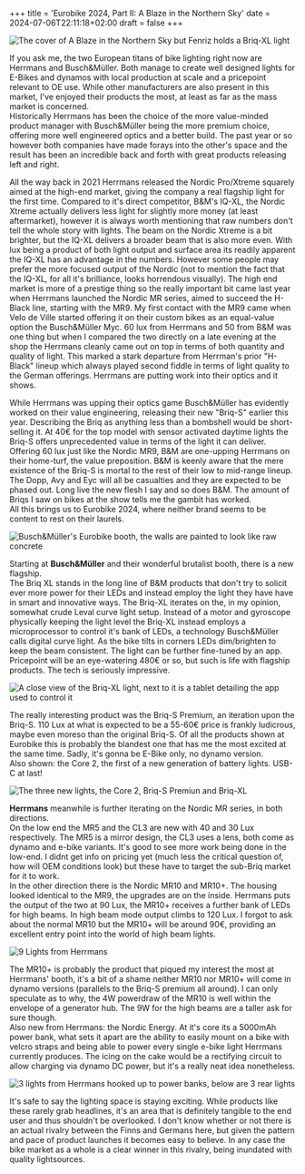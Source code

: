 +++
title = 'Eurobike 2024, Part II: A Blaze in the Northern Sky'
date = 2024-07-06T22:11:18+02:00
draft = false
+++

![The cover of A Blaze in the Northern Sky but Fenriz holds a Briq-XL light](images/dorkthrone.png)

If you ask me, the two European titans of bike lighting right now are Herrmans and Busch&Müller. Both manage to create well designed lights for E-Bikes and dynamos with local production at scale and a pricepoint relevant to OE use. While other manufacturers are also present in this market, I've enjoyed their products the most, at least as far as the mass market is concerned.  
Historically Herrmans has been the choice of the more value-minded product manager with Busch&Müller being the more premium choice, offering more well engineered optics and a better build. The past year or so however both companies have made forays into the other's space and the result has been an incredible back and forth with great products releasing left and right.

All the way back in 2021 Herrmans released the Nordic Pro/Xtreme squarely aimed at the high-end market, giving the company a real flagship light for the first time. Compared to it's direct competitor, B&M's IQ-XL, the Nordic Xtreme actually delivers less light for slightly more money (at least aftermarket), however it is always worth mentioning that raw numbers don't tell the whole story with lights. The beam on the Nordic Xtreme is a bit brighter, but the IQ-XL delivers a broader beam that is also more even. With lux being a product of both light output and surface area its readily apparent the IQ-XL has an advantage in the numbers. However some people may prefer the more focused output of the Nordic (not to mention the fact that the IQ-XL, for all it's brilliance, looks horrendous visually).
The high end market is more of a prestige thing so the really important bit came last year when Herrmans launched the Nordic MR series, aimed to succeed the H-Black line, starting with the MR9. My first contact with the MR9 came when Velo de Ville started offering it on their custom bikes as an equal-value option the Busch&Müller Myc. 60 lux from Herrmans and 50 from B&M was one thing but when I compared the two directly on a late evening at the shop the Herrmans cleanly came out on top in terms of both quantity and quality of light. This marked a stark departure from Herrman's prior "H-Black" lineup which always played second fiddle in terms of light quality to the German offerings. Herrmans are putting work into their optics and it shows.

While Herrmans was upping their optics game Busch&Müller has evidently worked on their value engineering, releasing their new "Briq-S" earlier this year. Describing the Briq as anything less than a bombshell would be short-selling it. At 40€ for the top model with sensor activated daytime lights the Briq-S offers unprecedented value in terms of the light it can deliver. Offering 60 lux just like the Nordic MR9, B&M are one-upping Herrmans on their home-turf, the value preposition. 
B&M is keenly aware that the mere existence of the Briq-S is mortal to the rest of their low to mid-range lineup. The Dopp, Avy and Eyc will all be casualties and they are expected to be phased out. Long live the new flesh I say and so does B&M. The amount of Briqs I saw on bikes at the show tells me the gambit has worked.  
All this brings us to Eurobike 2024, where neither brand seems to be content to rest on their laurels.

![Busch&Müller's Eurobike booth, the walls are painted to look like raw concrete](images/brutalism.jpg)

Starting at **Busch&Müller** and their wonderful brutalist booth, there is a new flagship.  
The Briq XL stands in the long line of B&M products that don't try to solicit ever more power for their LEDs and instead employ the light they have have in smart and innovative ways. The Briq-XL iterates on the, in my opinion, somewhat crude Leval curve light setup. Instead of a motor and gyroscope physically keeping the light level the Briq-XL instead employs a microprocessor to control it's bank of LEDs, a technology Busch&Müller calls digital curve light. As the bike tilts in corners LEDs dim/brighten to keep the beam consistent. The light can be further fine-tuned by an app. Pricepoint will be an eye-watering 480€ or so, but such is life with flagship products. The tech is seriously impressive.

![A close view of the Briq-XL light, next to it is a tablet detailing the app used to control it](images/briq_xl2.jpg)

The really interesting product was the Briq-S Premium, an iteration upon the Briq-S. 110 Lux at what is expected to be a 55-60€ price is frankly ludicrous, maybe even moreso than the original Briq-S. Of all the products shown at Eurobike this is probably the blandest one that has me the most excited at the same time. Sadly, it's gonna be E-Bike only, no dynamo version.  
Also shown: the Core 2, the first of a new generation of battery lights. USB-C at last!

![The three new lights, the Core 2, Briq-S Premiun and Briq-XL](images/bumm1.jpg)

**Herrmans** meanwhile is further iterating on the Nordic MR series, in both directions.  
On the low end the MR5 and the CL3 are new with 40 and 30 Lux respectively. The MR5 is a mirror design, the CL3 uses a lens, both come as dynamo and e-bike variants. It's good to see more work being done in the low-end. I didnt get info on pricing yet (much less the critical question of, how will OEM conditions look) but these have to target the sub-Briq market for it to work.  
In the other direction there is the Nordic MR10 and MR10+. The housing looked identical to the MR9, the upgrades are on the inside. Herrmans puts the output of the two at 90 Lux, the MR10+ receives a further bank of LEDs for high beams. In high beam mode output climbs to 120 Lux. I forgot to ask about the normal MR10 but the MR10+ will be around 90€, providing an excellent entry point into the world of high beam lights.

![9 Lights from Herrmans](images/herrmans1.jpg)

The MR10+ is probably the product that piqued my interest the most at Herrmans' booth, it's a bit of a shame neither MR10 nor MR10+ will come in dynamo versions (parallels to the Briq-S premium all around). I can only speculate as to why, the 4W powerdraw of the MR10 is well within the envelope of a generator hub. The 9W for the high beams are a taller ask for sure though.  
Also new from Herrmans: the Nordic Energy. At it's core its a 5000mAh power bank, what sets it apart are the ability to easily mount on a bike with velcro straps and being able to power every single e-bike light Herrmans currently produces. The icing on the cake would be a rectifying circuit to allow charging via dynamo DC power, but it's a really neat idea nonetheless.

![3 lights from Herrmans hooked up to power banks, below are 3 rear lights](images/herrmans2.jpg)

It's safe to say the lighting space is staying exciting. While products like these rarely grab headlines, it's an area that is definitely tangible to the end user and thus shouldn't be overlooked. I don't know whether or not there is an actual rivalry between the Finns and Germans here, but given the pattern and pace of product launches it becomes easy to believe. In any case the bike market as a whole is a clear winner in this rivalry, being inundated with quality lightsources.